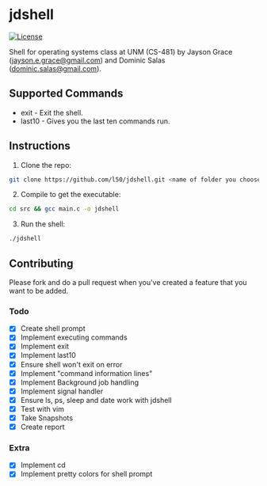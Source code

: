 # jdshell

[![License](http://img.shields.io/:license-mit-blue.svg)](http://doge.mit-license.org)

Shell for operating systems class at UNM (CS-481) by Jayson Grace (jayson.e.grace@gmail.com) and Dominic Salas (dominic.salas@gmail.com).


## Supported Commands
* exit - Exit the shell.
* last10 - Gives you the last ten commands run.

## Instructions

1. Clone the repo:
```bash
git clone https://github.com/l50/jdshell.git <name of folder you choose> && cd <name of folder you chose>
```
2. Compile to get the executable:
```bash
cd src && gcc main.c -o jdshell
```

3. Run the shell:
```bash
./jdshell
```

## Contributing
Please fork and do a pull request when you've created a feature that you want to be added.

### Todo
- [x] Create shell prompt
- [x] Implement executing commands
- [x] Implement exit
- [x] Implement last10
- [x] Ensure shell won't exit on error  
- [x] Implement "command information lines"
- [x] Implement Background job handling
- [x] Implement signal handler
- [x] Ensure ls, ps, sleep and date work with jdshell
- [x] Test with vim
- [x] Take Snapshots
- [x] Create report

### Extra
- [x] Implement cd
- [x] Implement pretty colors for shell prompt
